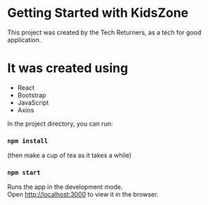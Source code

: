 # Getting Started with KidsZone
This project was created by the Tech Returners, as a tech for good application.

# It was created using 
 * React
 * Bootstrap
 * JavaScript
 * Axios

In the project directory, you can run:

### `npm install` 
(then make a cup of tea as it takes a while)

### `npm start` 
Runs the app in the development mode.\
Open [http://localhost:3000](http://localhost:3000) to view it in the browser.

